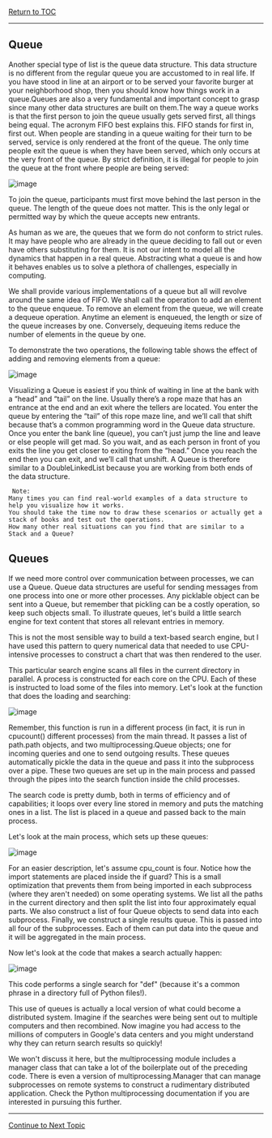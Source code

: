 <a href="https://github.com/CyberTrainingUSAF/06-Intro-to-Algorithms/blob/master/00-Table-of-Contents.md"> Return to TOC </a>

---
## Queue
Another special type of list is the queue data structure. This data structure is no different from the regular queue you are accustomed to in real life. If you have stood in line at an airport or to be served your favorite burger at your neighborhood shop, then you should know how things work in a queue.Queues are also a very fundamental and important concept to grasp since many other data structures are built on them.The way a queue works is that the first person to join the queue usually gets served first, all things being equal. The acronym FIFO best explains this. FIFO stands for first in, first out. When people are standing in a queue waiting for their turn to be served, service is only rendered at the front of the queue. The only time people exit the queue is when they have been served, which only occurs at the very front of the queue. By strict definition, it is illegal for people to join the queue at the front where people are being served:

![image](https://user-images.githubusercontent.com/19671036/60819122-a1828d80-a164-11e9-9ea0-14e59a50ab83.png)

To join the queue, participants must first move behind the last person in the queue. The length of the queue does not matter. This is the only legal or permitted way by which the queue accepts new entrants.

As human as we are, the queues that we form do not conform to strict rules. It may have people who are already in the queue deciding to fall out or even have others substituting for them. It is not our intent to model all the dynamics that happen in a real queue. Abstracting what a queue is and how it behaves enables us to solve a plethora of challenges, especially in computing.

We shall provide various implementations of a queue but all will revolve around the same idea of FIFO. We shall call the operation to add an element to the queue enqueue. To remove an element from the queue, we will create a dequeue operation. Anytime an element is enqueued, the length or size of the queue increases by one. Conversely, dequeuing items reduce the number of elements in the queue by one.

To demonstrate the two operations, the following table shows the effect of adding and removing elements from a queue:

![image](https://user-images.githubusercontent.com/19671036/60819195-c840c400-a164-11e9-984a-345443c75b6f.png)


Visualizing a Queue is easiest if you think of waiting in line at the bank with a “head” and “tail” on the line. Usually there’s a rope maze that has an entrance at the end and an exit where the tellers are located. You enter the queue by entering the “tail” of this rope maze line, and we’ll call that shift because that’s a common programming word in the Queue data structure. Once you enter the bank line (queue), you can’t just jump the line and leave or else people will get mad. So you wait, and as each person in front of you exits the line you get closer to exiting from the “head.” Once you reach the end then you can exit, and we’ll call that unshift. A Queue is therefore similar to a DoubleLinkedList because you are working from both ends of the data structure.
```
 Note: 
Many times you can find real-world examples of a data structure to help you visualize how it works. 
You should take the time now to draw these scenarios or actually get a 
stack of books and test out the operations. 
How many other real situations can you find that are similar to a Stack and a Queue?

```
## Queues
If we need more control over communication between processes, we can use a Queue. Queue data structures are useful for sending messages from one process into one or more other processes. Any picklable object can be sent into a Queue, but remember that pickling can be a costly operation, so keep such objects small. To illustrate queues, let's build a little search engine for text content that stores all relevant entries in memory.

This is not the most sensible way to build a text-based search engine, but I have used this pattern to query numerical data that needed to use CPU-intensive processes to construct a chart that was then rendered to the user.

This particular search engine scans all files in the current directory in parallel. A process is constructed for each core on the CPU. Each of these is instructed to load some of the files into memory. Let's look at the function that does the loading and searching:

![image](https://user-images.githubusercontent.com/19671036/60818728-d9d59c00-a163-11e9-8446-84d686ac1f9f.png)

Remember, this function is run in a different process (in fact, it is run in cpucount() different processes) from the main thread. It passes a list of path.path objects, and two multiprocessing.Queue objects; one for incoming queries and one to send outgoing results. These queues automatically pickle the data in the queue and pass it into the subprocess over a pipe. These two queues are set up in the main process and passed through the pipes into the search function inside the child processes.

The search code is pretty dumb, both in terms of efficiency and of capabilities; it loops over every line stored in memory and puts the matching ones in a list. The list is placed in a queue and passed back to the main process.

Let's look at the main process, which sets up these queues:

![image](https://user-images.githubusercontent.com/19671036/60818783-f245b680-a163-11e9-98a2-77c2279336db.png)

For an easier description, let's assume cpu_count is four. Notice how the import statements are placed inside the if guard? This is a small optimization that prevents them from being imported in each subprocess (where they aren't needed) on some operating systems. We list all the paths in the current directory and then split the list into four approximately equal parts. We also construct a list of four Queue objects to send data into each subprocess. Finally, we construct a single results queue. This is passed into all four of the subprocesses. Each of them can put data into the queue and it will be aggregated in the main process.

Now let's look at the code that makes a search actually happen:

![image](https://user-images.githubusercontent.com/19671036/60818834-0be6fe00-a164-11e9-9ca9-508885b4dcdd.png)

This code performs a single search for "def" (because it's a common phrase in a directory full of Python files!).

This use of queues is actually a local version of what could become a distributed system. Imagine if the searches were being sent out to multiple computers and then recombined. Now imagine you had access to the millions of computers in Google's data centers and you might understand why they can return search results so quickly!

We won't discuss it here, but the multiprocessing module includes a manager class that can take a lot of the boilerplate out of the preceding code. There is even a version of multiprocessing.Manager that can manage subprocesses on remote systems to construct a rudimentary distributed application. Check the Python multiprocessing documentation if you are interested in pursuing this further.

---

<a href="https://github.com/CyberTrainingUSAF/06-Intro-to-Algorithms/blob/master/17_FIFO_Queue.md" > Continue to Next Topic </a>
